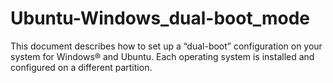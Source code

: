 # Ubuntu-Windows_dual-boot_mode
This document describes how to set up a “dual-boot” configuration on your system for Windows® and Ubuntu. Each operating system is installed and configured on a different partition.
